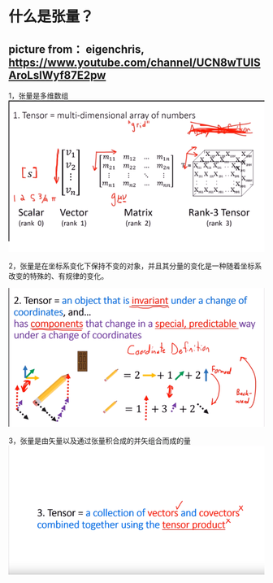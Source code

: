 什么是张量？
===
picture from：
eigenchris,
https://www.youtube.com/channel/UCN8wTUlSAroLslWyf87E2pw
----
1，张量是多维数组<br>
![基于数组的释义](https://github.com/Hahany/Mathematical-methods/blob/master/tensor/image/1.bmp?raw=true)



2，张量是在坐标系变化下保持不变的对象，并且其分量的变化是一种随着坐标系改变的特殊的、有规律的变化。<br>

![基于坐标的释义](https://github.com/Hahany/Mathematical-methods/blob/master/tensor/image/2.bmp?raw=true)


3，张量是由矢量以及通过张量积合成的并矢组合而成的量<br>
![基于矢量和并矢的释义](https://github.com/Hahany/Mathematical-methods/blob/master/tensor/image/3.bmp?raw=true)
